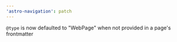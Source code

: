 ```yaml
---
'astro-navigation': patch
---
```


`@type` is now defaulted to "WebPage" when not provided in a page's frontmatter
